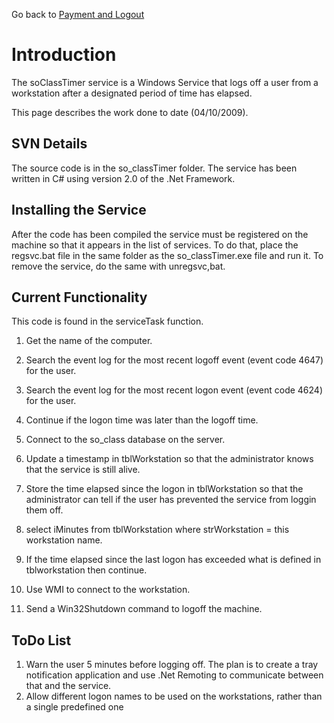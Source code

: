Go back to [Payment and Logout](Workpackage_PaymentAndLogout.md)

# Introduction #

The soClassTimer service is a Windows Service that logs off a user from a workstation after a designated period of time has elapsed.

This page describes the work done to date (04/10/2009).

## SVN Details ##

The source code is in the so\_classTimer folder.  The service has been written in C# using version 2.0 of the .Net Framework.

## Installing the Service ##

After the code has been compiled the service must be registered on the machine so that it appears in the list of services.  To do that, place the regsvc.bat file in the same folder as the so\_classTimer.exe file and run it.  To remove the service, do the same with unregsvc,bat.

## Current Functionality ##

This code is found in the serviceTask function.

1. Get the name of the computer.

2. Search the event log for the most recent logoff event (event code 4647) for the user.

3. Search the event log for the most recent logon event (event code 4624) for the user.

4. Continue if the logon time was later than the logoff time.

5. Connect to the so\_class database on the server.

6. Update a timestamp in tblWorkstation so that the administrator knows that the service is still alive.

7. Store the time elapsed since the logon in tblWorkstation so that the administrator can tell if the user has prevented the service from loggin them off.

8. select iMinutes from tblWorkstation where strWorkstation = this workstation name.

9. If the time elapsed since the last logon has exceeded what is defined in tblworkstation then continue.

10. Use WMI to connect to the workstation.

11. Send a Win32Shutdown command to logoff the machine.


## ToDo List ##

1. Warn the user 5 minutes before logging off.  The plan is to create a tray notification application and use .Net Remoting to communicate between that and the service.
2. Allow different logon names to be used on the workstations, rather than a single predefined one